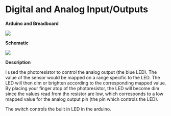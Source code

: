 # Digital and Analog Input/Outputs

**Arduino and Breadboard**

![](july22.jpeg)

**Schematic**

![](july22schematic.jpeg)

**Description**

I used the photoresistor to control the analog output (the blue LED). The value of the sensor would be mapped on a range specific to the LED. The LED will then dim or brighten according to the corresponding mapped value. By placing your finger atop of the photoresistor, the LED will become dim since the values read from the resistor are low, which corresponds to a low mapped value for the analog output pin (the pin which controls the LED).

The switch controls the built in LED in the arduino. 

